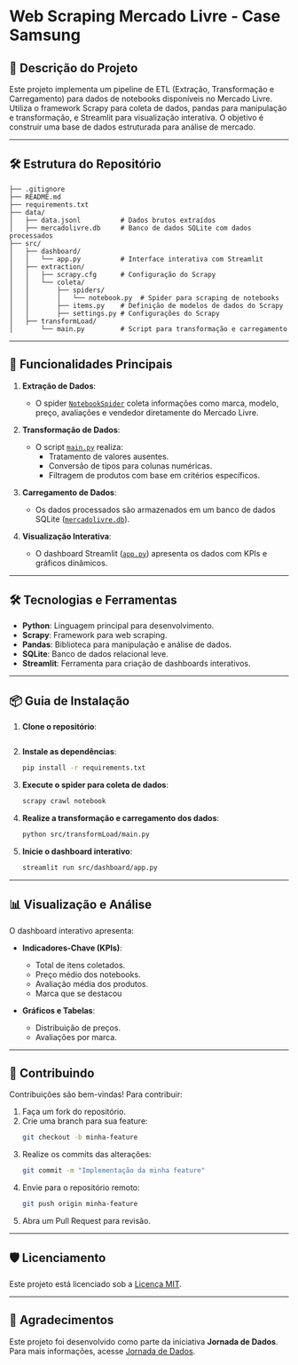 # Web Scraping Mercado Livre - Case Samsung


## 📖 Descrição do Projeto

Este projeto implementa um pipeline de ETL (Extração, Transformação e Carregamento) para dados de notebooks disponíveis no Mercado Livre. Utiliza o framework Scrapy para coleta de dados, pandas para manipulação e transformação, e Streamlit para visualização interativa. O objetivo é construir uma base de dados estruturada para análise de mercado.

---

## 🛠️ Estrutura do Repositório

```plaintext
├── .gitignore
├── README.md
├── requirements.txt
├── data/
│   ├── data.jsonl          # Dados brutos extraídos
│   ├── mercadolivre.db     # Banco de dados SQLite com dados processados
├── src/
│   ├── dashboard/
│   │   └── app.py          # Interface interativa com Streamlit
│   ├── extraction/
│   │   ├── scrapy.cfg      # Configuração do Scrapy
│   │   └── coleta/
│   │       ├── spiders/
│   │       │   └── notebook.py  # Spider para scraping de notebooks
│   │       ├── items.py    # Definição de modelos de dados do Scrapy
│   │       ├── settings.py # Configurações do Scrapy
│   ├── transformLoad/
│       └── main.py         # Script para transformação e carregamento
```

---

## 🚀 Funcionalidades Principais

1. **Extração de Dados**:
   - O spider [`NotebookSpider`](src/extraction/coleta/spiders/notebook.py) coleta informações como marca, modelo, preço, avaliações e vendedor diretamente do Mercado Livre.

2. **Transformação de Dados**:
   - O script [`main.py`](src/transformLoad/main.py) realiza:
     - Tratamento de valores ausentes.
     - Conversão de tipos para colunas numéricas.
     - Filtragem de produtos com base em critérios específicos.

3. **Carregamento de Dados**:
   - Os dados processados são armazenados em um banco de dados SQLite ([`mercadolivre.db`](data/mercadolivre.db)).

4. **Visualização Interativa**:
   - O dashboard Streamlit ([`app.py`](src/dashboard/app.py)) apresenta os dados com KPIs e gráficos dinâmicos.

---

## 🛠️ Tecnologias e Ferramentas

- **Python**: Linguagem principal para desenvolvimento.
- **Scrapy**: Framework para web scraping.
- **Pandas**: Biblioteca para manipulação e análise de dados.
- **SQLite**: Banco de dados relacional leve.
- **Streamlit**: Ferramenta para criação de dashboards interativos.

---

## 📦 Guia de Instalação

1. **Clone o repositório**:
   ```bash
   
   ```

2. **Instale as dependências**:
   ```bash
   pip install -r requirements.txt
   ```

3. **Execute o spider para coleta de dados**:
   ```bash
   scrapy crawl notebook
   ```

4. **Realize a transformação e carregamento dos dados**:
   ```bash
   python src/transformLoad/main.py
   ```

5. **Inicie o dashboard interativo**:
   ```bash
   streamlit run src/dashboard/app.py
   ```

---

## 📊 Visualização e Análise

O dashboard interativo apresenta:

- **Indicadores-Chave (KPIs)**:
  - Total de itens coletados.
  - Preço médio dos notebooks.
  - Avaliação média dos produtos.
  - Marca que se destacou

- **Gráficos e Tabelas**:
  - Distribuição de preços.
  - Avaliações por marca.

---

## 📝 Contribuindo

Contribuições são bem-vindas! Para contribuir:

1. Faça um fork do repositório.
2. Crie uma branch para sua feature:
   ```bash
   git checkout -b minha-feature
   ```
3. Realize os commits das alterações:
   ```bash
   git commit -m "Implementação da minha feature"
   ```
4. Envie para o repositório remoto:
   ```bash
   git push origin minha-feature
   ```
5. Abra um Pull Request para revisão.

---

## 🛡️ Licenciamento

Este projeto está licenciado sob a [Licença MIT](LICENSE).

---

## 🙌 Agradecimentos

Este projeto foi desenvolvido como parte da iniciativa **Jornada de Dados**. Para mais informações, acesse [Jornada de Dados](https://suajornadadedados.com.br/).

